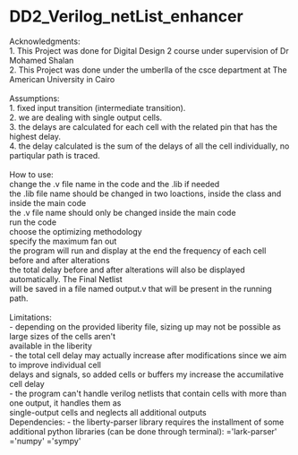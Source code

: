 # DD2_Verilog_netList_enhancer
Acknowledgments: <br/>
    1. This Project was done for Digital Design 2 course under supervision of Dr Mohamed Shalan <br/>
    2. This Project was done under the umberlla of the csce department at The American University in Cairo <br/> <br/>
Assumptions: <br/>
    1. fixed input transition (intermediate transition). <br/>
    2. we are dealing with single output cells. <br/>
    3. the delays are calculated for each cell with the related pin that has the highest delay. <br/>
    4. the delay calculated is the sum of the delays of all the cell individually, no partiqular path is traced. <br/> <br/>
How to use: <br/>
    change the .v file name in the code and the .lib if needed <br/>
        the .lib file name should be changed in two loactions, inside the class and inside the main code <br/>
        the .v file name should only be changed inside the main code <br/>
    run the code <br/>
    choose the optimizing methodology <br/>
    specify the maximum fan out <br/>
    the program will run and display at the end the frequency of each cell before and after alterations <br/>
    the total delay before and after alterations will also be displayed automatically. The Final Netlist <br/>
    will be saved in a file named output.v that will be present in the running path. <br/> <br/>
Limitations: <br/>
    - depending on the provided liberity file, sizing up may not be possible as large sizes of the cells aren't <br/>
        available in the liberity <br/>
    - the total cell delay may actually increase after modifications since we aim to improve individual cell <br/>
        delays and signals, so added cells or buffers my increase the accumilative cell delay <br/>
    - the program can't handle verilog netlists that contain cells with more than one output, it handles them as <br/>
        single-output cells and neglects all additional outputs <br/>
Dependencies:
    - the liberty-parser library requires the installment of some additional python libraries (can be done through terminal):
        ='lark-parser'
        ='numpy'
        ='sympy'
    
